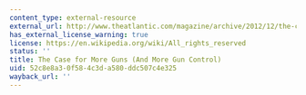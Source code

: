 ```yaml
---
content_type: external-resource
external_url: http://www.theatlantic.com/magazine/archive/2012/12/the-case-for-more-guns-and-more-gun-control/309161/
has_external_license_warning: true
license: https://en.wikipedia.org/wiki/All_rights_reserved
status: ''
title: The Case for More Guns (And More Gun Control)
uid: 52c8e8a3-0f58-4c3d-a580-ddc507c4e325
wayback_url: ''
---
```

